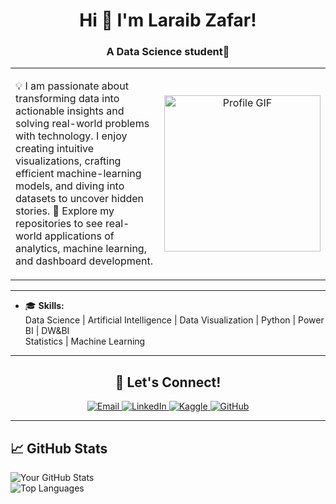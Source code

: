 <h1 align="center">Hi 👋 I'm Laraib Zafar!</h1>

<h3 align="center">A Data Science student🌟</h3>
<table>
  <tr>
    <!-- Text Section -->
    <td style="width: 60%; vertical-align: top;">
      <p>
        💡 I am passionate about transforming data into actionable insights and solving real-world problems with technology.  
        I enjoy creating intuitive visualizations, crafting efficient machine-learning models, and diving into datasets to uncover hidden stories. 🌱  
        Explore my repositories to see real-world applications of analytics, machine learning, and dashboard development.
      </p>
    </td>
    <!-- Image Section -->
    <td style="width: 40%; text-align: center;">
      <img src="https://i.pinimg.com/736x/64/77/f8/6477f8d4414599163c38074fd9caf901.jpg" width="250" alt="Profile GIF">
    </td>
  </tr>
</table>


---
- 🎓 **Skills:**  
   Data Science | Artificial Intelligence | Data Visualization | Python | Power BI | DW&BI  
   Statistics | Machine Learning 
---
<h2 align="center">🚀 Let's Connect!</h2>

<p align="center">
  <a href="mailto:laraibzafarlaraib@gmail.com" target="_blank">
    <img src="https://img.shields.io/badge/Email-D14836?style=for-the-badge&logo=gmail&logoColor=white" alt="Email">
  </a>
  <a href="https://www.linkedin.com/in/laraib-zafar-5465a5267/" target="_blank">
    <img src="https://img.shields.io/badge/LinkedIn-0077B5?style=for-the-badge&logo=linkedin&logoColor=white" alt="LinkedIn">
  </a>
  <a href="https://www.kaggle.com/laraibzafarlaraib" target="_blank">
    <img src="https://img.shields.io/badge/Kaggle-20BEFF?style=for-the-badge&logo=kaggle&logoColor=white" alt="Kaggle">
  </a>
  <a href="https://github.com/laraibzafarlaraib" target="_blank">
    <img src="https://img.shields.io/badge/GitHub-181717?style=for-the-badge&logo=github&logoColor=white" alt="GitHub">
  </a>
</p>

---

## 📈 GitHub Stats

![Your GitHub Stats](https://github-readme-stats.vercel.app/api?username=your-github-username&show_icons=true&theme=radical)  
![Top Languages](https://github-readme-stats.vercel.app/api/top-langs/?username=your-github-username&layout=compact&theme=radical)
